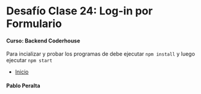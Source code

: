 # Desafío Clase 24: Log-in por Formulario
#### Curso: Backend Coderhouse

Para incializar y probar los programas de debe ejecutar ```npm install```
y luego ejecutar ```npm start```

- [Inicio](http://localhost:8080/)

#### Pablo Peralta
